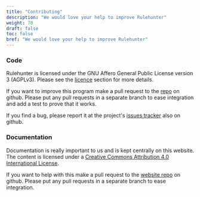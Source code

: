 ```yaml
---
title: "Contributing"
description: "We would love your help to improve Rulehunter"
weight: 70
draft: false
toc: false
bref: "We would love your help to improve Rulehunter"
---
```


### Code
Rulehunter is licensed under the GNU Affero General Public License version 3 (AGPLv3).  Please see the [licence](/docs/licence/) section for more details.

If you want to improve this program make a pull request to the [repo](https://github.com/vlifesystems/rulehunter) on github.  Please put any pull requests in a separate branch to ease integration and add a test to prove that it works.

If you find a bug, please report it at the project's [issues tracker](https://github.com/vlifesystems/rulehunter/issues) also on github.


### Documentation
Documentation is really important to us and is kept centrally on this website. The content is licensed under a [Creative Commons Attribution 4.0 International License](http://creativecommons.org/licenses/by/4.0/).

If you want to help with this make a pull request to the [website repo](https://github.com/vlifesystems/rulehunter/tree/gh-pages) on github.  Please put any pull requests in a separate branch to ease integration.
